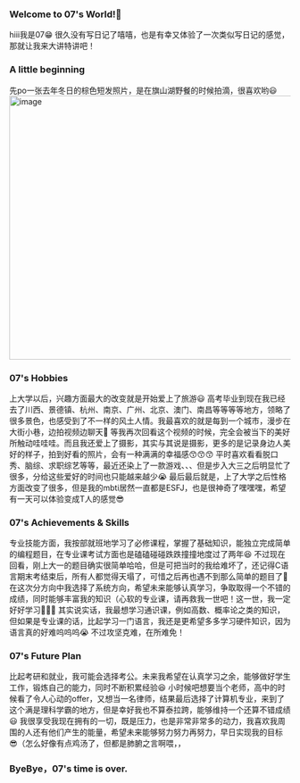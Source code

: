 ### Welcome to 07's World!👋
hiii我是07😁 很久没有写日记了嘻嘻，也是有幸又体验了一次类似写日记的感觉，那就让我来大讲特讲吧！
### A little beginning
先po一张去年冬日的棕色短发照片，是在旗山湖野餐的时候拍滴，很喜欢哟😃
<img width="634" height="473" alt="image" src="https://github.com/user-attachments/assets/6764ab4c-e682-40fd-9fce-b696837de129" />
### 07's Hobbies
上大学以后，兴趣方面最大的改变就是开始爱上了旅游😃 高考毕业到现在我已经去了川西、景德镇、杭州、南京、广州、北京、澳门、南昌等等等等地方，领略了很多景色，也感受到了不一样的风土人情。我最喜欢的就是每到一个城市，漫步在大街小巷，边拍视频边聊天🥺 等我再次回看这个视频的时候，完全会被当下的美好所触动哇哇哇。而且我还爱上了摄影，其实与其说是摄影，更多的是记录身边人美好的样子，拍到好看的照片，会有一种满满的幸福感😙😙😙 平时喜欢看看脱口秀、脑综、求职综艺等等，最近还染上了一款游戏、、、但是步入大三之后明显忙了很多，分给这些爱好的时间也只能越来越少😭 最后最后就是，上了大学之后性格方面改变了很多，但是我的mbti居然一直都是ESFJ，也是很神奇了嘿嘿嘿，希望有一天可以体验变成T人的感觉😎
### 07's Achievements & Skills
专业技能方面，我按部就班地学习了必修课程，掌握了基础知识，能独立完成简单的编程题目，在专业课考试方面也是磕磕碰碰跌跌撞撞地度过了两年😆 不过现在回看，刚上大一的题目确实很简单哈哈，但是可把当时的我给难坏了，还记得C语言期末考结束后，所有人都觉得天塌了，可惜之后再也遇不到那么简单的题目了🤣 在这次分方向中我选择了系统方向，希望未来能够认真学习，争取取得一个不错的成绩，同时能够丰富我的知识（心软的专业课，请再救我一世吧！这一世，我一定好好学习🥺🥺🥺 其实说实话，我最想学习通识课，例如高数、概率论之类的知识，但如果是专业课的话，比起学习一门语言，我还是更希望多多学习硬件知识，因为语言真的好难呜呜呜😭 不过攻坚克难，在所难免！
### 07's Future Plan
比起考研和就业，我可能会选择考公。未来我希望在认真学习之余，能够做好学生工作，锻炼自己的能力，同时不断积累经验😆 小时候吧想要当个老师，高中的时候看了令人心动的offer，又想当一名律师，结果最后选择了计算机专业，来到了这个满是理科学霸的地方，但是幸好我也不算泰拉跨，能够维持一个还算不错成绩😃 我很享受我现在拥有的一切，既是压力，也是非常非常多的动力，我喜欢我周围的人还有他们产生的能量，希望未来能够努力努力再努力，早日实现我的目标😎（怎么好像有点鸡汤了，但都是肺腑之言啊喂，，
### ByeBye，07's time is over.

